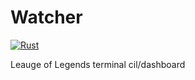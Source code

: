 # Watcher
[![Rust](https://github.com/Horryportier/Watcher/actions/workflows/rust.yml/badge.svg)](https://github.com/Horryportier/Watcher/actions/workflows/rust.yml)

Leauge of Legends terminal cil/dashboard


